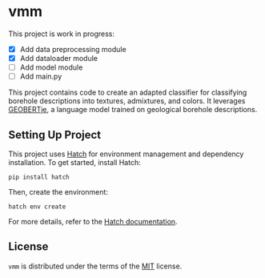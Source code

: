 # vmm

This project is work in progress:

- [x] Add data preprocessing module
- [x] Add dataloader module
- [ ] Add model module
- [ ] Add main.py

This project contains code to create an adapted classifier for classifying borehole descriptions into textures, admixtures, and colors. 
It leverages [GEOBERTje](https://github.com/VITObelgium/geobertje), a language model trained on geological borehole descriptions.

## Setting Up Project

This project uses [Hatch](https://hatch.pypa.io/latest/) for environment management and dependency installation. To get started, install Hatch:

```
pip install hatch
```

Then, create the environment:

```
hatch env create
```

For more details, refer to the [Hatch documentation](https://hatch.pypa.io/latest/).



## License

`vmm` is distributed under the terms of the [MIT](https://spdx.org/licenses/MIT.html) license.
